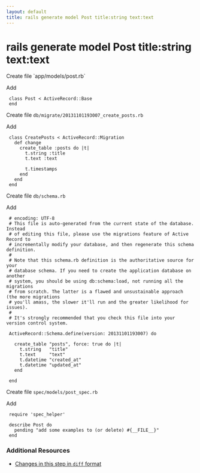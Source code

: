 ```yaml
---
layout: default
title: rails generate model Post title:string text:text
---
```


<h1 id="main">rails generate model Post title:string text:text</h1>
Create file `app/models/post.rb`

Add
<pre><code> class Post &lt; ActiveRecord::Base
 end</code></pre>


Create file `db/migrate/20131101193007_create_posts.rb`

Add
<pre><code> class CreatePosts &lt; ActiveRecord::Migration
   def change
     create_table :posts do |t|
       t.string :title
       t.text :text
&nbsp;
       t.timestamps
     end
   end
 end</code></pre>


Create file `db/schema.rb`

Add
<pre><code> # encoding: UTF-8
 # This file is auto-generated from the current state of the database. Instead
 # of editing this file, please use the migrations feature of Active Record to
 # incrementally modify your database, and then regenerate this schema definition.
 #
 # Note that this schema.rb definition is the authoritative source for your
 # database schema. If you need to create the application database on another
 # system, you should be using db:schema:load, not running all the migrations
 # from scratch. The latter is a flawed and unsustainable approach (the more migrations
 # you&#39;ll amass, the slower it&#39;ll run and the greater likelihood for issues).
 #
 # It&#39;s strongly recommended that you check this file into your version control system.
&nbsp;
 ActiveRecord::Schema.define(version: 20131101193007) do
&nbsp;
   create_table &quot;posts&quot;, force: true do |t|
     t.string   &quot;title&quot;
     t.text     &quot;text&quot;
     t.datetime &quot;created_at&quot;
     t.datetime &quot;updated_at&quot;
   end
&nbsp;
 end</code></pre>


Create file `spec/models/post_spec.rb`

Add
<pre><code> require &#39;spec_helper&#39;
&nbsp;
 describe Post do
   pending &quot;add some examples to (or delete) #{__FILE__}&quot;
 end</code></pre>



### Additional Resources

* [Changes in this step in `diff` format](https://github.com/software-academy/rails_getting_started_bdd/commit/b07cb6760210f8d2dce41e821bb4f3356b13b851)

